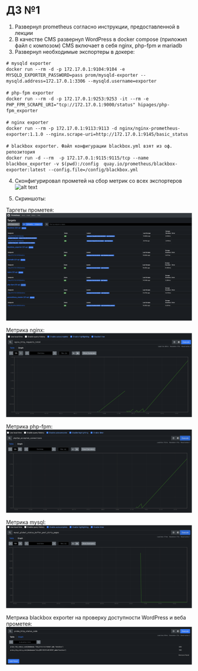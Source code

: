 # ДЗ №1

1) Развернул prometheus согласно инструкции, предоставленной в лекции
2) В качестве CMS развернул WordPress в docker compose (приложил файл с композом)
CMS включает в себя nginx, php-fpm и mariadb
3) Развернул необходимые экспортеры в докере:

```shell
# mysqld exporter
docker run --rm -d -p 172.17.0.1:9104:9104 -e MYSQLD_EXPORTER_PASSWORD=pass prom/mysqld-exporter --mysqld.address=172.17.0.1:3306 --mysqld.username=exporter

# php-fpm exporter
docker run --rm -d -p 172.17.0.1:9253:9253 -it --rm -e PHP_FPM_SCRAPE_URI="tcp://172.17.0.1:9000/status" hipages/php-fpm_exporter

# nginx exporter
docker run --rm -p 172.17.0.1:9113:9113 -d nginx/nginx-prometheus-exporter:1.1.0 --nginx.scrape-uri=http://172.17.0.1:9145/basic_status

# blackbox exporter. Файл конфигурации blackbox.yml взят из оф. репозитория
docker run -d --rm  -p 172.17.0.1:9115:9115/tcp --name blackbox_exporter -v $(pwd):/config  quay.io/prometheus/blackbox-exporter:latest --config.file=/config/blackbox.yml
```
4) Сконфигурировал прометей на сбор метрик со всех экспортеров
![alt text](prometheus.yml)

5) Скриншоты:

Таргеты прометея:
![alt text](img/prom_targets.png)

Метрика nginx:
![alt text](img/nginx.png)

Метрика php-fpm:
![alt text](img/php-fpm.png)

Метрика mysql:
![alt text](img/mysql.png)

Метрика blackbox exporter на проверку доступности WordPress и веба прометея:
![alt text](img/probe.png)
